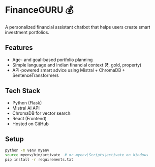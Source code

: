 # FinanceGURU 💰
A personalized financial assistant chatbot that helps users create smart investment portfolios.

## Features
- Age- and goal-based portfolio planning
- Simple language and Indian financial context (₹, gold, property)
- API-powered smart advice using Mistral + ChromaDB + SentenceTransformers

## Tech Stack
- Python (Flask)
- Mistral AI API
- ChromaDB for vector search
- React (Frontend)
- Hosted on GitHub

## Setup
```bash
python -m venv myenv
source myenv/bin/activate  # or myenv\Scripts\activate on Windows
pip install -r requirements.txt
